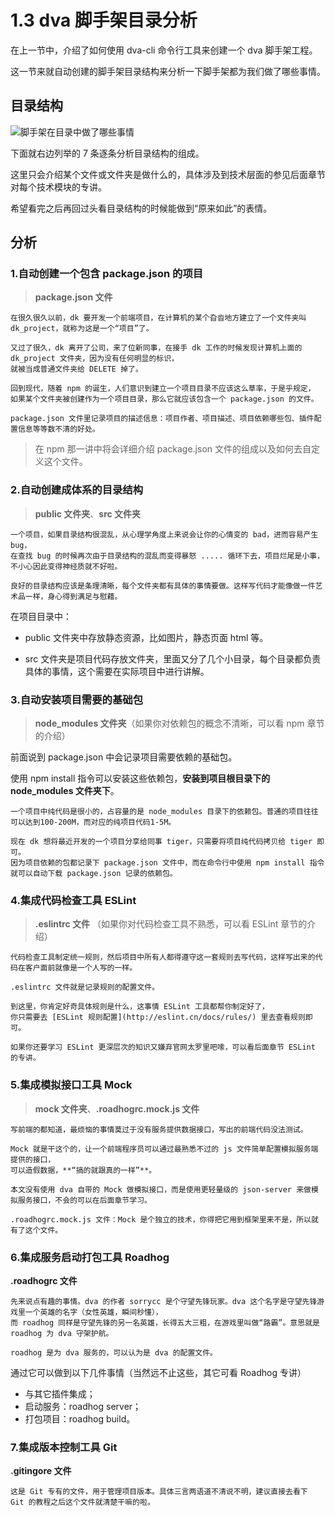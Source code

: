 # 1.3 dva 脚手架目录分析

在上一节中，介绍了如何使用 dva-cli 命令行工具来创建一个 dva
脚手架工程。

这一节来就自动创建的脚手架目录结构来分析一下脚手架都为我们做了哪些事情。

## 目录结构

![脚手架在目录中做了哪些事情](https://static.oschina.net/uploads/img/201706/28221419_eMXF.png "脚手架在目录中做了哪些事情")

下面就右边列举的 7 条逐条分析目录结构的组成。

这里只会介绍某个文件或文件夹是做什么的，具体涉及到技术层面的参见后面章节对每个技术模块的专讲。

希望看完之后再回过头看目录结构的时候能做到“原来如此”的表情。

## 分析

### 1.自动创建一个包含 package.json 的项目
> **package.json 文件**
    
    在很久很久以前，dk 要开发一个前端项目，在计算机的某个旮沓地方建立了一个文件夹叫 dk_project，就称为这是一个“项目”了。

    又过了很久，dk 离开了公司，来了位新同事，在接手 dk 工作的时候发现计算机上面的 dk_project 文件夹，因为没有任何明显的标识，
    就被当成普通文件夹给 DELETE 掉了。

    回到现代，随着 npm 的诞生，人们意识到建立一个项目目录不应该这么草率，于是乎规定，
    如果某个文件夹被创建作为一个项目目录，那么它就应该包含一个 package.json 的文件。

    package.json 文件里记录项目的描述信息：项目作者、项目描述、项目依赖哪些包、插件配置信息等等数不清的好处。

> 在 npm 那一讲中将会详细介绍 package.json 文件的组成以及如何去自定义这个文件。

### 2.自动创建成体系的目录结构
> **public 文件夹**、**src 文件夹**
    
    一个项目，如果目录结构很混乱，从心理学角度上来说会让你的心情变的 bad，进而容易产生 bug，
    在查找 bug 的时候再次由于目录结构的混乱而变得暴怒 ..... 循环下去，项目烂尾是小事，不小心因此变得神经质就不好啦。

    良好的目录结构应该是条理清晰，每个文件夹都有具体的事情要做。这样写代码才能像做一件艺术品一样，身心得到满足与慰藉。

在项目目录中：

- public 文件夹中存放静态资源，比如图片，静态页面 html 等。

- src 文件夹是项目代码存放文件夹，里面又分了几个小目录，每个目录都负责具体的事情，这个需要在实际项目中进行讲解。

### 3.自动安装项目需要的基础包

> **node_modules 文件夹**（如果你对依赖包的概念不清晰，可以看 npm 章节的介绍）

前面说到 package.json 中会记录项目需要依赖的基础包。

使用 npm install 指令可以安装这些依赖包，**安装到项目根目录下的 node_modules 文件夹下**。

    一个项目中纯代码是很小的，占容量的是 node_modules 目录下的依赖包。普通的项目往往可以达到100-200M，而对应的纯项目代码1-5M。

    现在 dk 想将最近开发的一个项目分享给同事 tiger，只需要将项目纯代码拷贝给 tiger 即可。
    因为项目依赖的包都记录下 package.json 文件中，而在命令行中使用 npm install 指令就可以自动下载 package.json 记录的依赖包。


### 4.集成代码检查工具 ESLint

> **.eslintrc 文件** （如果你对代码检查工具不熟悉，可以看 ESLint 章节的介绍）

    代码检查工具制定统一规则，然后项目中所有人都得遵守这一套规则去写代码，这样写出来的代码在客户面前就像是一个人写的一样。

    .eslintrc 文件就是记录规则的配置文件。

    到这里，你肯定好奇具体规则是什么，这事情 ESLint 工具都帮你制定好了，
    你只需要去 [ESLint 规则配置](http://eslint.cn/docs/rules/) 里去查看规则即可。
    
    如果你还要学习 ESLint 更深层次的知识又嫌弃官网太罗里吧嗦，可以看后面章节 ESLint 的专讲。

### 5.集成模拟接口工具 Mock

> **mock 文件夹**、**.roadhogrc.mock.js 文件**  

    写前端的都知道，最烦恼的事情莫过于没有服务提供数据接口，写出的前端代码没法测试。

    Mock 就是干这个的，让一个前端程序员可以通过最熟悉不过的 js 文件简单配置模拟服务端提供的接口，
	可以造假数据，**“搞的就跟真的一样”**。

    本文没有使用 dva 自带的 Mock 做模拟接口，而是使用更轻量级的 json-server 来做模拟服务接口，不会的可以在后面章节学习。

    .roadhogrc.mock.js 文件：Mock 是个独立的技术，你得把它用到框架里来不是，所以就有了这个文件。

### 6.集成服务启动打包工具 Roadhog

**.roadhogrc 文件**

    先来说点有趣的事情。dva 的作者 sorrycc 是个守望先锋玩家。dva 这个名字是守望先锋游戏里一个英雄的名字（女性英雄，瞬间秒懂），
    而 roadhog 同样是守望先锋的另一名英雄，长得五大三粗，在游戏里叫做“路霸”。意思就是 roadhog 为 dva 守架护航。

    roadhog 是为 dva 服务的，可以认为是 dva 的配置文件。

通过它可以做到以下几件事情（当然远不止这些，其它可看 Roadhog 专讲）

- 与其它插件集成；
- 启动服务：roadhog server；
- 打包项目：roadhog build。

### 7.集成版本控制工具 Git

**.gitingore 文件**

    这是 Git 专有的文件，用于管理项目版本。具体三言两语道不清说不明，建议直接去看下 Git 的教程之后这个文件就清楚干嘛的啦。